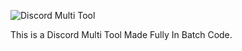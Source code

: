 
![Discord Multi Tool](https://github.com/user-attachments/assets/42b17b0a-d06a-4ef2-a44f-155096a53ec4)



This is a Discord Multi Tool Made Fully In Batch Code.






